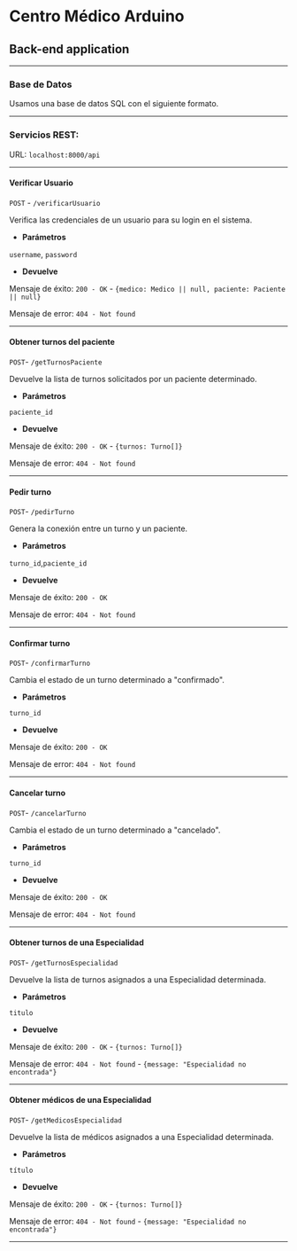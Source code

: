 # Centro Médico Arduino

## Back-end application

***

### Base de Datos

Usamos una base de datos SQL con el siguiente formato.



***

### Servicios REST:

URL: `localhost:8000/api`

***


#### Verificar Usuario

`POST` - `/verificarUsuario`

Verifica las credenciales de un usuario para su login en el sistema.

* **Parámetros**

`username`, `password`

* **Devuelve**

Mensaje de éxito: `200 - OK` - `{medico: Medico || null, paciente: Paciente || null}`

Mensaje de error: `404 - Not found`

***

#### Obtener turnos del paciente

`POST`- `/getTurnosPaciente`

Devuelve la lista de turnos solicitados por un paciente determinado.

* **Parámetros**

`paciente_id`

* **Devuelve**

Mensaje de éxito: `200 - OK` - `{turnos: Turno[]}`

Mensaje de error: `404 - Not found`

***

#### Pedir turno

`POST`- `/pedirTurno`

Genera la conexión entre un turno y un paciente.

* **Parámetros**

`turno_id`,`paciente_id`

* **Devuelve**

Mensaje de éxito: `200 - OK`

Mensaje de error: `404 - Not found`

***

#### Confirmar turno

`POST`- `/confirmarTurno`

Cambia el estado de un turno determinado a "confirmado".

* **Parámetros**

`turno_id`

* **Devuelve**

Mensaje de éxito: `200 - OK`

Mensaje de error: `404 - Not found`

***

#### Cancelar turno

`POST`- `/cancelarTurno`

Cambia el estado de un turno determinado a "cancelado".

* **Parámetros**

`turno_id`

* **Devuelve**

Mensaje de éxito: `200 - OK`

Mensaje de error: `404 - Not found`

***

#### Obtener turnos de una Especialidad

`POST`- `/getTurnosEspecialidad`

Devuelve la lista de turnos asignados a una Especialidad determinada.

* **Parámetros**

`titulo`

* **Devuelve**

Mensaje de éxito: `200 - OK` - `{turnos: Turno[]}`

Mensaje de error: `404 - Not found` - `{message: "Especialidad no encontrada"}`

***

#### Obtener médicos de una Especialidad

`POST`- `/getMedicosEspecialidad`

Devuelve la lista de médicos asignados a una Especialidad determinada.

* **Parámetros**

`título`

* **Devuelve**

Mensaje de éxito: `200 - OK` - `{turnos: Turno[]}`

Mensaje de error: `404 - Not found` - `{message: "Especialidad no encontrada"}`

***



